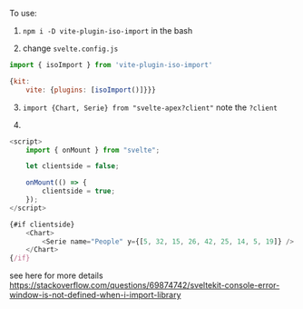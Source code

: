 To use:



1) `npm i -D vite-plugin-iso-import` in the bash
 
2) change `svelte.config.js`
```js
import { isoImport } from 'vite-plugin-iso-import'

{kit:
	vite: {plugins: [isoImport()]}}}
```

3) `import {Chart, Serie} from "svelte-apex?client"` note the `?client`

4) 
```js
<script>
	import { onMount } from "svelte";

	let clientside = false;

	onMount(() => {
		clientside = true;
	});
</script>

{#if clientside}
	<Chart>
		<Serie name="People" y={[5, 32, 15, 26, 42, 25, 14, 5, 19]} />
	</Chart>
{/if}
```


see here for more details https://stackoverflow.com/questions/69874742/sveltekit-console-error-window-is-not-defined-when-i-import-library
